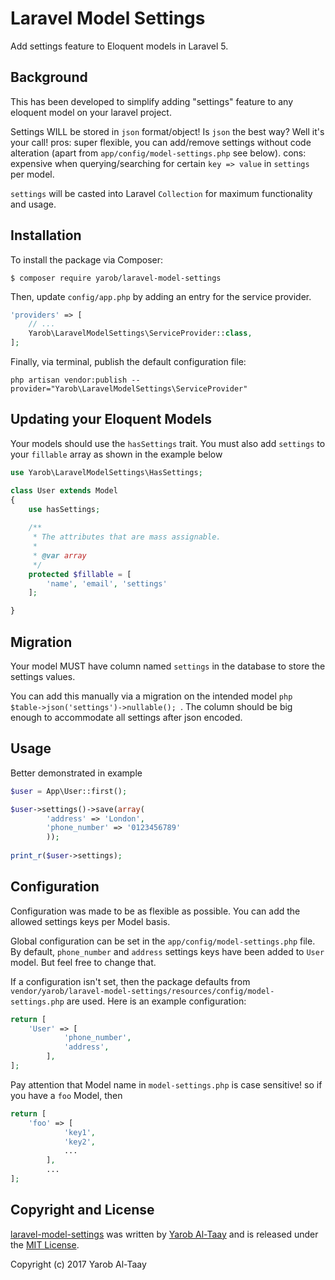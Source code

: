 # Laravel Model Settings

Add settings feature to Eloquent models in Laravel 5.


## Background

This has been developed to simplify adding "settings" feature to any eloquent model on your laravel project. 

Settings WILL be stored in `json` format/object! Is `json` the best way? Well it's your call! pros: super flexible, you can add/remove settings without code alteration (apart from `app/config/model-settings.php` see below). cons: expensive when querying/searching for certain `key => value` in `settings` per model.

`settings` will be casted into Laravel `Collection` for maximum functionality and usage.

## Installation
To install the package via Composer:

```shell
$ composer require yarob/laravel-model-settings
```
Then, update `config/app.php` by adding an entry for the service provider.

```php
'providers' => [
    // ...
    Yarob\LaravelModelSettings\ServiceProvider::class,
];
```
Finally, via terminal, publish the default configuration file:

```shell
php artisan vendor:publish --provider="Yarob\LaravelModelSettings\ServiceProvider"
```
## Updating your Eloquent Models

Your models should use the `hasSettings` trait.
You must also add `settings` to your `fillable` array as shown in the example below

```php
use Yarob\LaravelModelSettings\HasSettings;

class User extends Model
{
    use hasSettings;
    
    /**
     * The attributes that are mass assignable.
     *
     * @var array
     */
    protected $fillable = [
        'name', 'email', 'settings'
    ];

}
```

## Migration
Your model MUST have column named `settings` in the database to store the settings values.

You can add this manually via a migration on the intended model ```php $table->json('settings')->nullable(); ```. 
The column should be big enough to accommodate all settings after json encoded.

## Usage

Better demonstrated in example

```php
$user = App\User::first();

$user->settings()->save(array(
		'address' => 'London',
		'phone_number' => '0123456789'
	    ));
	    
print_r($user->settings);
```
## Configuration

Configuration was made to be as flexible as possible. You can add the allowed settings keys per Model basis.

Global configuration can be set in the `app/config/model-settings.php` file. By default, `phone_number` and `address` settings keys have been added to `User` model. But feel free to change that.

If a configuration isn't set, then the package defaults from 
`vendor/yarob/laravel-model-settings/resources/config/model-settings.php` are used. 
Here is an example configuration:

```php
return [
    'User' => [
    		'phone_number',
    		'address',
    	],
];
```

Pay attention that Model name in `model-settings.php` is case sensitive! so if you have a `foo` Model, then

```php
return [
    'foo' => [
    		'key1',
    		'key2',
    		...
    	],
    	...
];
```

## Copyright and License

[laravel-model-settings](https://github.com/EazyServer/laravel-model-settings)
was written by [Yarob Al-Taay](https://twitter.com/TheEpicVoyage) and is released under the 
[MIT License](LICENSE.md).

Copyright (c) 2017 Yarob Al-Taay